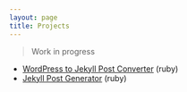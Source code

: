 ```yaml
---
layout: page
title: Projects
---
```


> Work in progress

* [WordPress to Jekyll Post Converter](/projects/code/wordpress-jekyll-post-converter/) (ruby)
* [Jekyll Post Generator](/projects/code/jekyll-post-generator/) (ruby)
